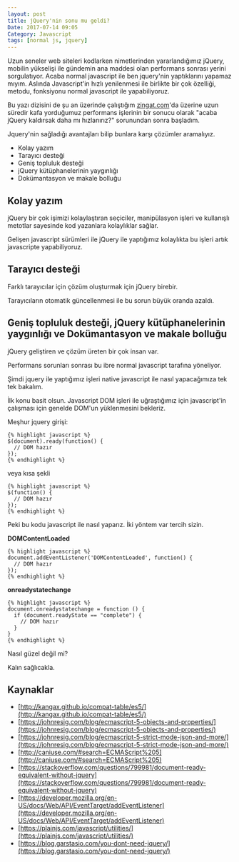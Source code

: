 ```yaml
---
layout: post
title: jQuery'nin sonu mu geldi?
Date: 2017-07-14 09:05
Category: Javascript
tags: [normal js, jquery]
---
```


Uzun seneler web siteleri kodlarken nimetlerinden yararlandığımız jQuery, mobilin yükselişi ile gündemin ana maddesi olan performans sonrası yerini sorgulatıyor. Acaba normal javascript ile ben jquery'nin yaptıklarını yapamaz mıyım. Aslında Javascript'in hızlı yenilenmesi ile birlikte bir çok özelliği, metodu, fonksiyonu normal javascript ile yapabiliyoruz.

Bu yazı dizisini de şu an üzerinde çalıştığım  [zingat.com](http://www.zingat.com)'da üzerine uzun süredir kafa yorduğumuz performans işlerinin bir sonucu olarak "acaba jQuery kaldırsak daha mı hızlanırız?" sorunundan sonra başladım. 

Jquery'nin sağladığı avantajları bilip bunlara karşı çözümler aramalıyız. 

 - Kolay yazım
 - Tarayıcı desteği
 - Geniş topluluk desteği
 - jQuery kütüphanelerinin yaygınlığı
 - Dokümantasyon ve makale bolluğu

## Kolay yazım

jQuery bir çok işimizi kolaylaştıran seçiciler, manipülasyon işleri ve kullanışlı metotlar sayesinde kod yazanlara kolaylıklar sağlar. 

Gelişen javascript sürümleri ile jQuery ile yaptığımız kolaylıkta bu işleri artık javascripte yapabiliyoruz.

## Tarayıcı desteği

Farklı tarayıcılar için çözüm oluşturmak için jQuery birebir.

Tarayıcıların otomatik güncellenmesi ile bu sorun büyük oranda azaldı.

## Geniş topluluk desteği, jQuery kütüphanelerinin yaygınlığı ve Dokümantasyon ve makale bolluğu

jQuery geliştiren ve çözüm üreten bir çok insan var.

Performans sorunları sonrası bu ibre normal javascript tarafına yöneliyor.

Şimdi jquery ile yaptığımız işleri native javascript ile nasıl yapacağımıza tek tek bakalım.

İlk konu basit olsun. Javascript DOM işleri ile uğraştığımız için javascript'in çalışması için genelde DOM'un yüklenmesini bekleriz. 

Meşhur jquery girişi:

	{% highlight javascript %}
	$(document).ready(function() { 
	  // DOM hazır
	});
	{% endhighlight %}

veya kısa şekli

	{% highlight javascript %}
	$(function() {
	  // DOM hazır
	});
	{% endhighlight %}

Peki bu kodu javascript ile nasıl yaparız. İki yöntem var tercih sizin.

**DOMContentLoaded**

	{% highlight javascript %}
	document.addEventListener('DOMContentLoaded', function() {
	  // DOM hazır
	});
	{% endhighlight %}

**onreadystatechange**

	{% highlight javascript %}
	document.onreadystatechange = function () {
	  if (document.readyState == "complete") {
	    // DOM hazır
	  }
	}
	{% endhighlight %}

Nasıl güzel değil mi?

Kalın sağlıcakla.

## Kaynaklar
 - [http://kangax.github.io/compat-table/es5/](http://kangax.github.io/compat-table/es5/)
 - [https://johnresig.com/blog/ecmascript-5-objects-and-properties/](https://johnresig.com/blog/ecmascript-5-objects-and-properties/)
 - [https://johnresig.com/blog/ecmascript-5-strict-mode-json-and-more/](https://johnresig.com/blog/ecmascript-5-strict-mode-json-and-more/)
 - [http://caniuse.com/#search=ECMAScript%205](http://caniuse.com/#search=ECMAScript%205)
 - [https://stackoverflow.com/questions/799981/document-ready-equivalent-without-jquery](https://stackoverflow.com/questions/799981/document-ready-equivalent-without-jquery)
 - [https://developer.mozilla.org/en-US/docs/Web/API/EventTarget/addEventListener](https://developer.mozilla.org/en-US/docs/Web/API/EventTarget/addEventListener)
 - [https://plainjs.com/javascript/utilities/](https://plainjs.com/javascript/utilities/)
 - [https://blog.garstasio.com/you-dont-need-jquery/](https://blog.garstasio.com/you-dont-need-jquery/)
